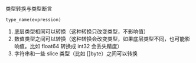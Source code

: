 类型转换与类型断言

    type_name(expression)


1. 底层类型相同可以转换（这种转换只改变类型，不影响值）
2. 数值类型之间可以转换（这种转换会改变类型，如果底层类型不同，也可能影响值。比如 float64 转换成 int32 会丢失精度）
3. 字符串和一些 slice 类型（比如 []byte）之间可以转换

